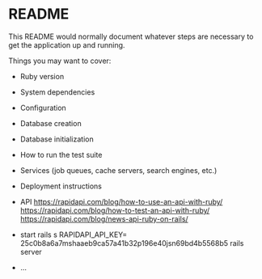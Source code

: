 # README

This README would normally document whatever steps are necessary to get the
application up and running.

Things you may want to cover:

* Ruby version

* System dependencies

* Configuration

* Database creation

* Database initialization

* How to run the test suite

* Services (job queues, cache servers, search engines, etc.)

* Deployment instructions

* API
  https://rapidapi.com/blog/how-to-use-an-api-with-ruby/
  https://rapidapi.com/blog/how-to-test-an-api-with-ruby/
  https://rapidapi.com/blog/news-api-ruby-on-rails/
* start rails s
  RAPIDAPI_API_KEY= 25c0b8a6a7mshaaeb9ca57a41b32p196e40jsn69bd4b5568b5 rails server
* ...
